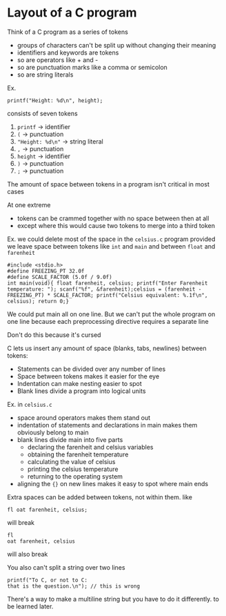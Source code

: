 # Layout of a C program

Think of a C program as a series of tokens
- groups of characters can't be split up without changing their meaning
- identifiers and keywords are tokens
- so are operators like + and -
- so are punctuation marks like a comma or semicolon
- so are string literals

Ex.
```
printf("Height: %d\n", height);
```
consists of seven tokens
1. `printf` -> identifier
2. `(` -> punctuation
3. `"Height: %d\n"` -> string literal
4. `,` -> punctuation
5. `height` -> identifier
6. `)` -> punctuation
7. `;` -> punctuation

The amount of space between tokens in a program isn't critical in most cases

At one extreme
- tokens can be crammed together with no space between then at all
- except where this would cause two tokens to merge into a third token

Ex. we could delete most of the space in the `celsius.c` program provided we leave space between tokens like `int` and `main` and between `float` and `farenheit`

```
#include <stdio.h>
#define FREEZING_PT 32.0f
#define SCALE_FACTOR (5.0f / 9.0f)                      
int main(void){ float farenheit, celsius; printf("Enter Farenheit temperature: "); scanf("%f", &farenheit);celsius = (farenheit - FREEZING_PT) * SCALE_FACTOR; printf("Celsius equivalent: %.1f\n", celsius); return 0;}
```

We could put main all on one line. But we can't put the whole program on one line because each preprocessing directive requires a separate line

Don't do this because it's cursed

C lets us insert any amount of space (blanks, tabs, newlines) between tokens:
- Statements can be divided over any number of lines
- Space between tokens makes it easier for the eye
- Indentation can make nesting easier to spot
- Blank lines divide a program into logical units 

Ex. in `celsius.c`
- space around operators makes them stand out
- indentation of statements and declarations in main makes them obviously belong to main
- blank lines divide main into five parts
  - declaring the farenheit and celsius variables
  - obtaining the farenheit temperature
  - calculating the value of celsius
  - printing the celsius temperature
  - returning to the operating system
- aligning the `{}` on new lines makes it easy to spot where main ends

Extra spaces can be added between tokens, not within them.
like 
```
fl oat farenheit, celsius;
```
will break
```
fl
oat farenheit, celsius
```
 will also break

You also can't split a string over two lines
```
printf("To C, or not to C:
that is the question.\n"); // this is wrong
```
There's a way to make a multiline string but you have to do it differently. to be learned later.